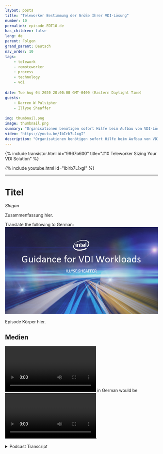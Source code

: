 ```yaml
---
layout: posts
title: "Teleworker Bestimmung der Größe Ihrer VDI-Lösung"
number: 10
permalink: episode-EDT10-de
has_children: false
lang: de
parent: Folgen
grand_parent: Deutsch
nav_order: 10
tags:
    - telework
    - remoteworker
    - process
    - technology
    - vdi

date: Tue Aug 04 2020 20:00:00 GMT-0400 (Eastern Daylight Time)
guests:
    - Darren W Pulsipher
    - Illyse Sheaffer

img: thumbnail.png
image: thumbnail.png
summary: "Organisationen benötigen sofort Hilfe beim Aufbau von VDI-Lösungen (Virtual Desktop Infrastructure). Da IT-Abteilungen VDI-Lizenzen lokal zu ihren aktuellen Systemen hinzufügen, müssen sie sich bewusst sein, dass Lizenzen allein nicht alle Probleme lösen."
video: "https://youtu.be/IbIrb7L1xgI"
description: "Organisationen benötigen sofort Hilfe beim Aufbau von VDI-Lösungen (Virtual Desktop Infrastructure). Da IT-Abteilungen VDI-Lizenzen lokal zu ihren aktuellen Systemen hinzufügen, müssen sie sich bewusst sein, dass Lizenzen allein nicht alle Probleme lösen."
---
```


<div>
{% include transistor.html id="9967b600" title="#10 Teleworker Sizing Your VDI Solution" %}

{% include youtube.html id="IbIrb7L1xgI" %}
</div>

---

# Titel

*Slogan*

Zusammenfassung hier.

Translate the following to German: ![Episodenbild](./thumbnail.png)

Episode Körper hier.

## Medien

<video src='url'></video> in German would be <video src='url'></video>.



<details>
<summary> Podcast Transcript </summary>

<p></p>

</details>
